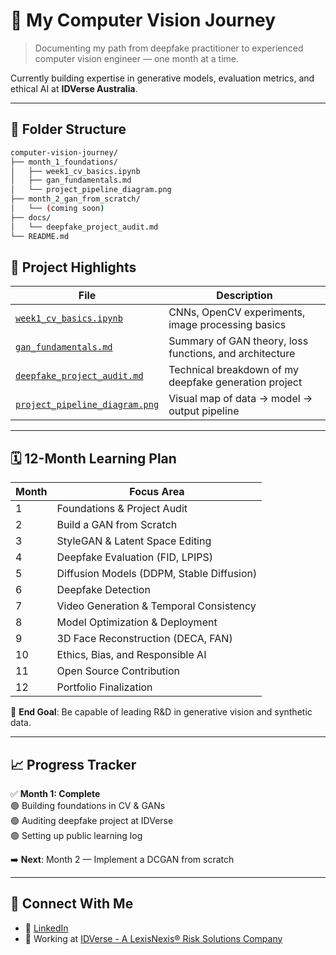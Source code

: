 # 🚀 My Computer Vision Journey

> Documenting my path from deepfake practitioner to experienced computer vision engineer — one month at a time.

Currently building expertise in generative models, evaluation metrics, and ethical AI at **IDVerse Australia**.

---

## 📂 Folder Structure
```bash
computer-vision-journey/
├── month_1_foundations/
│   ├── week1_cv_basics.ipynb
│   ├── gan_fundamentals.md
│   └── project_pipeline_diagram.png
├── month_2_gan_from_scratch/
│   └── (coming soon)
├── docs/
│   └── deepfake_project_audit.md
└── README.md
```

## 📂 Project Highlights

| File | Description |
|------|-------------|
| [`week1_cv_basics.ipynb`](week1_cv_basics.ipynb) | CNNs, OpenCV experiments, image processing basics |
| [`gan_fundamentals.md`](gan_fundamentals.md) | Summary of GAN theory, loss functions, and architecture |
| [`deepfake_project_audit.md`](deepfake_project_audit.md) | Technical breakdown of my deepfake generation project |
| [`project_pipeline_diagram.png`](project_pipeline_diagram.png) | Visual map of data → model → output pipeline |

---

## 🗓️ 12-Month Learning Plan

| Month | Focus Area |
|------|------------|
| 1 | Foundations & Project Audit |
| 2 | Build a GAN from Scratch |
| 3 | StyleGAN & Latent Space Editing |
| 4 | Deepfake Evaluation (FID, LPIPS) |
| 5 | Diffusion Models (DDPM, Stable Diffusion) |
| 6 | Deepfake Detection |
| 7 | Video Generation & Temporal Consistency |
| 8 | Model Optimization & Deployment |
| 9 | 3D Face Reconstruction (DECA, FAN) |
| 10 | Ethics, Bias, and Responsible AI |
| 11 | Open Source Contribution |
| 12 | Portfolio Finalization |

🎯 **End Goal**: Be capable of leading R&D in generative vision and synthetic data.

---


## 📈 Progress Tracker

✅ **Month 1: Complete**  
🟢 Building foundations in CV & GANs  
🟢 Auditing deepfake project at IDVerse  
🟢 Setting up public learning log

➡️ **Next**: Month 2 — Implement a DCGAN from scratch

---

## 🔗 Connect With Me
- 💼 [LinkedIn](https://www.linkedin.com/in/shawn-cheng-a41647105/)
- 🏢 Working at [IDVerse - A LexisNexis® Risk Solutions Company](https://risk.lexisnexis.com/global/en/products/idverse)